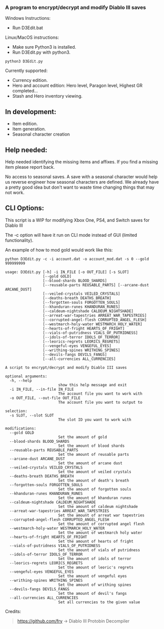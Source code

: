 ### A program to encrypt/decrypt and modify Diablo III saves
Windows Instructions:
- Run D3Edit.bat

Linux/MacOS instructions:
- Make sure Python3 is installed.
- Run D3Edit.py with python3.

`python3 D3Edit.py`

Currently supported:

- Currency edition.
- Hero and account edition: Hero level, Paragon level, Highest GR completed...
- Stash and Hero inventory viewing.

In development:
----

- Item edition.
- Item generation.
- Seasonal character creation

Help needed:
----
Help needed identifying the missing items and affixes.
If you find a missing item please report back.

No access to seasonal saves. A save with a seasonal character would help us reverse engineer how seasonal characters 
are defined. We already have a pretty good idea but don't want to waste time changing things that may not work.

CLI Options:
----
This script is a WIP for modifying Xbox One, PS4, and Switch saves for Diablo III

The -c option will have it run on CLI mode instead of GUI (limited functionality).

An example of how to mod gold would work like this:

`python D3Edit.py -c -i account.dat -o account_mod.dat -s 0 --gold 999999999`

```
usage: D3Edit.py [-h] -i IN_FILE [-o OUT_FILE] [-s SLOT]
                 [--gold GOLD]
                 [--blood-shards BLOOD_SHARDS]
                 [--reusable-parts REUSABLE_PARTS] [--arcane-dust ARCANE_DUST]
                 [--veiled-crystals VEILED_CRYSTALS]
                 [--deaths-breath DEATHS_BREATH]
                 [--forgotten-souls FORGOTTEN_SOULS]
                 [--khanduran-runes KHANDURAN_RUNES]
                 [--caldeum-nightshade CALDEUM_NIGHTSHADE]
                 [--arreat-war-tapestries ARREAT_WAR_TAPESTRIES]
                 [--corrupted-angel-flesh CORRUPTED_ANGEL_FLESH]
                 [--westmarch-holy-water WESTMARCH_HOLY_WATER]
                 [--hearts-of-fright HEARTS_OF_FRIGHT]
                 [--vials-of-putridness VIALS_OF_PUTRIDNESS]
                 [--idols-of-terror IDOLS_OF_TERROR]
                 [--leorics-regrets LEORICS_REGRETS]
                 [--vengeful-eyes VENGEFUL_EYES]
                 [--writhing-spines WRITHING_SPINES]
                 [--devils-fangs DEVILS_FANGS]
                 [--all-currencies ALL_CURRENCIES]

A script to encrypt/decrypt and modify Diablo III saves

optional arguments:
  -h, --help
                        show this help message and exit
  -i IN_FILE, --in-file IN_FILE
                        The account file you want to work with
  -o OUT_FILE, --out-file OUT_FILE
                        The account file you want to output to

selection:
  -s SLOT, --slot SLOT
                        The slot ID you want to work with

modifications:
  --gold GOLD
                        Set the amount of gold
  --blood-shards BLOOD_SHARDS
                        Set the amount of blood shards
  --reusable-parts REUSABLE_PARTS
                        Set the amount of reusable parts
  --arcane-dust ARCANE_DUST
                        Set the amount of arcane dust
  --veiled-crystals VEILED_CRYSTALS
                        Set the amount of veiled crystals
  --deaths-breath DEATHS_BREATH
                        Set the amount of death's breath
  --forgotten-souls FORGOTTEN_SOULS
                        Set the amount of forgotten souls
  --khanduran-runes KHANDURAN_RUNES
                        Set the amount of khanduran runes
  --caldeum-nightshade CALDEUM_NIGHTSHADE
                        Set the amount of caldeum nightshade
  --arreat-war-tapestries ARREAT_WAR_TAPESTRIES
                        Set the amount of arreat war tapestries
  --corrupted-angel-flesh CORRUPTED_ANGEL_FLESH
                        Set the amount of corrupted angel flesh
  --westmarch-holy-water WESTMARCH_HOLY_WATER
                        Set the amount of westmarch holy water
  --hearts-of-fright HEARTS_OF_FRIGHT
                        Set the amount of hearts of fright
  --vials-of-putridness VIALS_OF_PUTRIDNESS
                        Set the amount of vials of putridness
  --idols-of-terror IDOLS_OF_TERROR
                        Set the amount of idols of terror
  --leorics-regrets LEORICS_REGRETS
                        Set the amount of leoric's regrets
  --vengeful-eyes VENGEFUL_EYES
                        Set the amount of vengeful eyes
  --writhing-spines WRITHING_SPINES
                        Set the amount of writhing spines
  --devils-fangs DEVILS_FANGS
                        Set the amount of devil's fangs
  --all-currencies ALL_CURRENCIES
                        Set all currencies to the given value
```

Credits:
> https://github.com/fry -> Diablo III Protobin Decompiler
